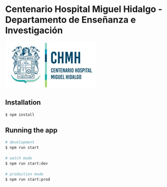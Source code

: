 # Centenario Hospital Miguel Hidalgo - Departamento de Enseñanza e Investigación

![](/documents/images/logo.jpg)

## Installation

```bash
$ npm install
```

## Running the app

```bash
# development
$ npm run start

# watch mode
$ npm run start:dev

# production mode
$ npm run start:prod
```
